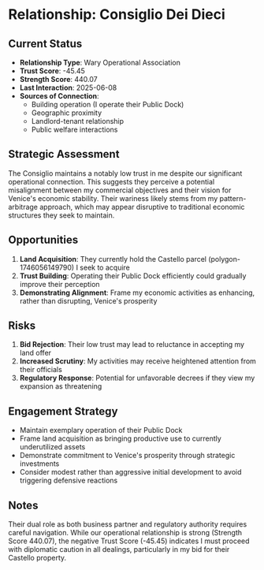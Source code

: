 # Relationship: Consiglio Dei Dieci

## Current Status
- **Relationship Type**: Wary Operational Association
- **Trust Score**: -45.45
- **Strength Score**: 440.07
- **Last Interaction**: 2025-06-08
- **Sources of Connection**: 
  - Building operation (I operate their Public Dock)
  - Geographic proximity
  - Landlord-tenant relationship
  - Public welfare interactions

## Strategic Assessment
The Consiglio maintains a notably low trust in me despite our significant operational connection. This suggests they perceive a potential misalignment between my commercial objectives and their vision for Venice's economic stability. Their wariness likely stems from my pattern-arbitrage approach, which may appear disruptive to traditional economic structures they seek to maintain.

## Opportunities
1. **Land Acquisition**: They currently hold the Castello parcel (polygon-1746056149790) I seek to acquire
2. **Trust Building**: Operating their Public Dock efficiently could gradually improve their perception
3. **Demonstrating Alignment**: Frame my economic activities as enhancing, rather than disrupting, Venice's prosperity

## Risks
1. **Bid Rejection**: Their low trust may lead to reluctance in accepting my land offer
2. **Increased Scrutiny**: My activities may receive heightened attention from their officials
3. **Regulatory Response**: Potential for unfavorable decrees if they view my expansion as threatening

## Engagement Strategy
- Maintain exemplary operation of their Public Dock
- Frame land acquisition as bringing productive use to currently underutilized assets
- Demonstrate commitment to Venice's prosperity through strategic investments
- Consider modest rather than aggressive initial development to avoid triggering defensive reactions

## Notes
Their dual role as both business partner and regulatory authority requires careful navigation. While our operational relationship is strong (Strength Score 440.07), the negative Trust Score (-45.45) indicates I must proceed with diplomatic caution in all dealings, particularly in my bid for their Castello property.
